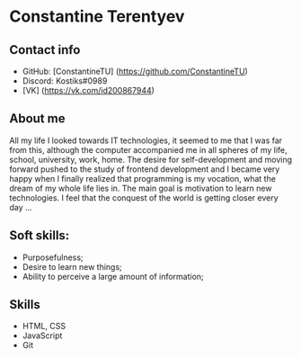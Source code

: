 # Constantine Terentyev

## Contact info

- GitHub: [ConstantineTU] (https://github.com/ConstantineTU) 
- Discord: Kostiks#0989
- [VK] (https://vk.com/id200867944)

## About me

All my life I looked towards IT technologies, it seemed to me that I was far from this, although the computer accompanied me in all spheres of my life, school, university, work, home. The desire for self-development and moving forward pushed to the study of frontend development and I became very happy when I finally realized that programming is my vocation, what the dream of my whole life lies in. The main goal is motivation to learn new technologies.
I feel that the conquest of the world is getting closer every day ...

## Soft skills:

- Purposefulness;
- Desire to learn new things;
- Ability to perceive a large amount of information;

## Skills

- HTML, CSS
- JavaScript
- Git